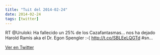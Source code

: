 ```yaml
---
title: "Tuit del 2014-02-24"
date: 2014-02-24
tags: [twitter]
---
```


RT @Uruloki: Ha fallecido un 25% de los Cazafantasmas... nos ha dejado Harold Ramis aka el Dr. Egon Spengler :-( http://t.co/SBLEeLQGTd #sn…



[Ver en Twitter](https://twitter.com/i/web/status/438009219120648193)

